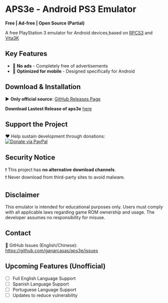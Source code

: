 
# APS3e - Android PS3 Emulator  
**Free | Ad-free | Open Source (Partial)**

A free PlayStation 3 emulator for Android devices,based on [RPCS3](https://github.com/RPCS3/rpcs3) and [Vita3K](https://github.com/Vita3K/Vita3K)

## Key Features  
- 🚫 **No ads** - Completely free of advertisements    
- 📱 **Optimized for mobile** - Designed specifically for Android  

## Download & Installation  
▶️ **Only official source**: [GitHub Releases Page](https://github.com/ganarcasas/aps3e/releases)  

**Download Lastest Release of aps3e** [here](https://github.com/ganarcasas/aps3e/releases)

## Support the Project  
❤️ Help sustain development through donations:  
[![Donate via PayPal](https://img.shields.io/badge/Donate-PayPal-blue.svg)](https://paypal.me/iaenu)  

## Security Notice  
❗ This project has **no alternative download channels**.  
❗ Never download from third-party sites to avoid malware.

## Disclaimer  
This emulator is intended for educational purposes only. Users must comply with all applicable laws regarding game ROM ownership and usage. The developer assumes no responsibility for misuse.

## Contact  
📧 GitHub Issues (English/Chinese): https://github.com/ganarcasas/aps3e/issues  

## Upcoming Features (Unofficial)
- [ ] Full English Language Support
- [ ] Spanish Language Support
- [ ] Portuguese Language Support
- [ ] Updates to reduce vulnerability
